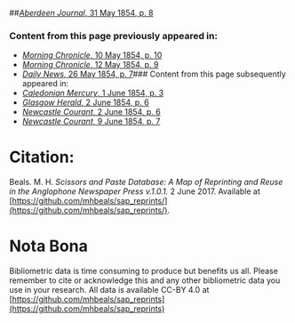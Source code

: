 ##[*Aberdeen Journal*, 31 May 1854, p. 8](https://mhbeals.github.io/sap_html/Aberdeen-Journal/Aberdeen-Journal-31-May-1854-p-8)

### Content from this page previously appeared in:
+ [*Morning Chronicle*, 10 May 1854, p. 10](https://mhbeals.github.io/sap_html/Morning-Chronicle/Morning-Chronicle-10-May-1854-p-10)
+ [*Morning Chronicle*, 12 May 1854, p. 9](https://mhbeals.github.io/sap_html/Morning-Chronicle/Morning-Chronicle-12-May-1854-p-9)
+ [*Daily News*, 26 May 1854, p. 7](https://mhbeals.github.io/sap_html/Daily-News/Daily-News-26-May-1854-p-7)### Content from this page subsequently appeared in:
+ [*Caledonian Mercury*, 1 June 1854, p. 3](https://mhbeals.github.io/sap_html/Caledonian-Mercury/Caledonian-Mercury-1-June-1854-p-3)
+ [*Glasgow Herald*, 2 June 1854, p. 6](https://mhbeals.github.io/sap_html/Glasgow-Herald/Glasgow-Herald-2-June-1854-p-6)
+ [*Newcastle Courant*, 2 June 1854, p. 6](https://mhbeals.github.io/sap_html/Newcastle-Courant/Newcastle-Courant-2-June-1854-p-6)
+ [*Newcastle Courant*, 9 June 1854, p. 7](https://mhbeals.github.io/sap_html/Newcastle-Courant/Newcastle-Courant-9-June-1854-p-7)
                    
# Citation: 

Beals. M. H. *Scissors and Paste Database: A Map of Reprinting and Reuse in the Anglophone Newspaper Press v.1.0.1.* 2 June 2017. Available at [https://github.com/mhbeals/sap_reprints/](https://github.com/mhbeals/sap_reprints/). 
                    
# Nota Bona

Bibliometric data is time consuming to produce but benefits us all. Please remember to cite or acknowledge this and any other bibliometric data you use in your research. All data is available CC-BY 4.0 at [https://github.com/mhbeals/sap_reprints](https://github.com/mhbeals/sap_reprints)